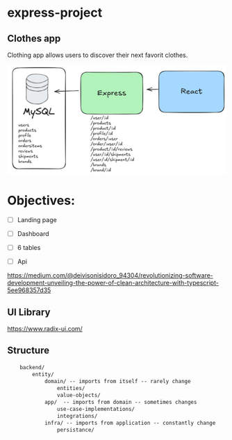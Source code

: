 # express-project

## Clothes app

Clothing app allows users to discover their next favorit clothes.

![](diagram.png)

# Objectives:

- [ ] Landing page
- [ ] Dashboard
- [ ] 6 tables
- [ ] Api 


<https://medium.com/@deivisonisidoro_94304/revolutionizing-software-development-unveiling-the-power-of-clean-architecture-with-typescript-5ee968357d35>

## UI Library

<https://www.radix-ui.com/>

## Structure

```src/
    backend/
        entity/
            domain/ -- imports from itself -- rarely change
                entities/
                value-objects/
            app/  -- imports from domain -- sometimes changes
                use-case-implementations/
                integrations/
            infra/ -- imports from application -- constantly change
                persistance/
```